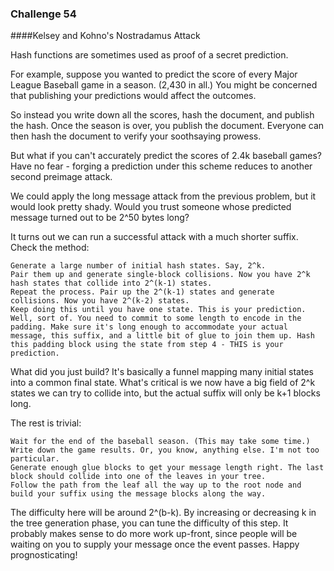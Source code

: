 ### Challenge 54
####Kelsey and Kohno's Nostradamus Attack

Hash functions are sometimes used as proof of a secret prediction.

For example, suppose you wanted to predict the score of every Major League Baseball game in a season. (2,430 in all.) You might be concerned that publishing your predictions would affect the outcomes.

So instead you write down all the scores, hash the document, and publish the hash. Once the season is over, you publish the document. Everyone can then hash the document to verify your soothsaying prowess.

But what if you can't accurately predict the scores of 2.4k baseball games? Have no fear - forging a prediction under this scheme reduces to another second preimage attack.

We could apply the long message attack from the previous problem, but it would look pretty shady. Would you trust someone whose predicted message turned out to be 2^50 bytes long?

It turns out we can run a successful attack with a much shorter suffix. Check the method:

    Generate a large number of initial hash states. Say, 2^k.
    Pair them up and generate single-block collisions. Now you have 2^k hash states that collide into 2^(k-1) states.
    Repeat the process. Pair up the 2^(k-1) states and generate collisions. Now you have 2^(k-2) states.
    Keep doing this until you have one state. This is your prediction.
    Well, sort of. You need to commit to some length to encode in the padding. Make sure it's long enough to accommodate your actual message, this suffix, and a little bit of glue to join them up. Hash this padding block using the state from step 4 - THIS is your prediction.

What did you just build? It's basically a funnel mapping many initial states into a common final state. What's critical is we now have a big field of 2^k states we can try to collide into, but the actual suffix will only be k+1 blocks long.

The rest is trivial:

    Wait for the end of the baseball season. (This may take some time.)
    Write down the game results. Or, you know, anything else. I'm not too particular.
    Generate enough glue blocks to get your message length right. The last block should collide into one of the leaves in your tree.
    Follow the path from the leaf all the way up to the root node and build your suffix using the message blocks along the way.

The difficulty here will be around 2^(b-k). By increasing or decreasing k in the tree generation phase, you can tune the difficulty of this step. It probably makes sense to do more work up-front, since people will be waiting on you to supply your message once the event passes. Happy prognosticating!
